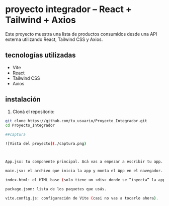 # proyecto integrador – React + Tailwind + Axios

Este proyecto muestra una lista de productos consumidos desde una API externa utilizando React, Tailwind CSS y Axios.

## tecnologías utilizadas

- Vite
- React
- Tailwind CSS
- Axios

## instalación

1. Cloná el repositorio:

```bash
git clone https://github.com/tu_usuario/Proyecto_Integrador.git
cd Proyecto_Integrador

##captura

![Vista del proyecto](./captura.png)



App.jsx: tu componente principal. Acá vas a empezar a escribir tu app.

main.jsx: el archivo que inicia la app y monta el App en el navegador.

index.html: el HTML base (solo tiene un <div> donde se “inyecta” la app).

package.json: lista de los paquetes que usás.

vite.config.js: configuración de Vite (casi no vas a tocarlo ahora).